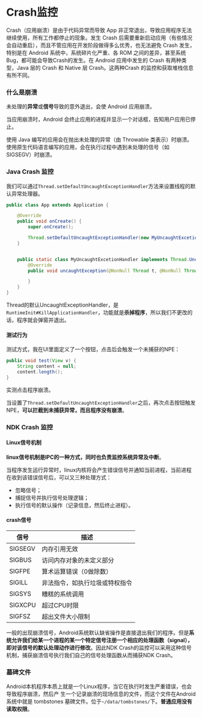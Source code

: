 # Crash监控

Crash（应用崩溃）是由于代码异常而导致 App 非正常退出，导致应用程序无法继续使用，所有工作都停止的现象。发生 Crash 后需要重新启动应用（有些情况会自动重启），而且不管应用在开发阶段做得多么优秀，也无法避免 Crash 发生，特别是在 Android 系统中，系统碎片化严重、各 ROM 之间的差异，甚至系统Bug，都可能会导致Crash的发生。在 Android 应用中发生的 Crash 有两种类型，Java 层的 Crash 和 Native 层 Crash。这两种Crash 的监控和获取堆栈信息有所不同。

<!--more-->

### 什么是崩溃

未处理的**异常**或**信号**导致的意外退出，会使 Android 应用崩溃。

当应用崩溃时，Android 会终止应用的进程并显示一个对话框，告知用户应用已停止。

使用 Java 编写的应用会在抛出未处理的异常（由 Throwable 类表示）时崩溃。使用原生代码语言编写的应用，会在执行过程中遇到未处理的信号（如 SIGSEGV）时崩溃。

### Java Crash 监控

我们可以通过`Thread.setDefaultUncaughtExceptionHandler`方法来设置线程的默认异常处理器。

```java
public class App extends Application {

    @Override
    public void onCreate() {
        super.onCreate();

        Thread.setDefaultUncaughtExceptionHandler(new MyUncaughtExcetionHandler());
    }


    public static class MyUncaughtExcetionHandler implements Thread.UncaughtExceptionHandler {
        @Override
        public void uncaughtException(@NonNull Thread t, @NonNull Throwable e) {

        }
    }
}
```

Thread的默认UncaughtExceptionHandler，是`RuntimeInit#KillApplicationHandler`，功能就是**杀掉程序**，所以我们不更改的话，程序就会弹窗并退出。

#### 测试行为

测试方式，我在UI里面定义了一个按钮，点击后会触发一个未捕获的NPE：

```java
public void test(View v) {
    String content = null;
    content.length();
}
```

实测点击程序崩溃。

当设置了`Thread.setDefaultUncaughtExceptionHandler`之后，再次点击按钮触发NPE，**可以拦截到未捕获异常，而且程序没有崩溃**。



### NDK Crash 监控

#### Linux信号机制

**linux信号机制是IPC的一种方式，同时也负责监控系统异常及中断**。

当程序发生运行异常时，linux内核将会产生错误信号并通知当前进程，当前进程在收到该错误信号后，可以又三种处理方式：

- 忽略信号；
- 捕捉信号并执行信号处理逻辑；
- 执行信号的默认操作（记录信息，然后终止进程）。

#### crash信号

|信号|描述|
|---|---|
|SIGSEGV|内存引用无效|
|SIGBUS|访问内存对象的未定义部分|
|SIGFPE|算术运算错误（0做除数）|
|SIGILL|非法指令，如执行垃圾或特权指令|
|SIGSYS|糟糕的系统调用|
|SIGXCPU|超过CPU时限|
|SIGFSZ|超出文件大小限制|

一般的出现崩溃信号，Android系统默认缺省操作是直接退出我们的程序。但是**系统允许我们给某一个进程的某一个特定信号注册一个相应的处理函数（signal），即对该信号的默认处理动作进行修改**。因此NDK Crash的监控可以采用这种信号机制，捕获崩溃信号执行我们自己的信号处理函数从而捕获NDK Crash。

### 墓碑文件

Android本机程序本质上就是一个Linux程序，当它在执行时发生严重错误，也会导致程序崩溃，然后产
生一个记录崩溃的现场信息的文件，而这个文件在Android系统中就是 tombstones 墓碑文件。位于`~/data/tombstones/`下。**普通应用没有读取权限**。


